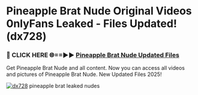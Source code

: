 # Pineapple Brat Nude Original Videos 0nlyFans Leaked - Files Updated! (dx728)

<h3>🔴 CLICK HERE 🌐==►► <a href="https://tinyurl.com/5h6xmrr3" rel="nofollow">Pineapple Brat Nude Updated Files</a></h3>

Get Pineapple Brat Nude and all content. Now you can access all videos and pictures of Pineapple Brat Nude. New Updated Files 2025!

[![dx728](https://i.imgur.com/KVD873Z.gif)](https://tinyurl.com/5h6xmrr3)
pineapple brat leaked nudes